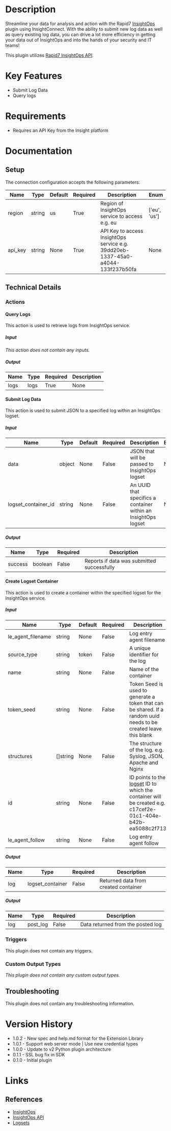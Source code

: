 # Description

Streamline your data for analysis and action with the Rapid7 [InsightOps](https://insightops.help.rapid7.com/docs) plugin using InsightConnect. With the ability to submit new log data as well as query existing log data, you can drive a lot more efficiency in getting your data out of InsightOps and into the hands of your security and IT teams!

This plugin utilizes [Rapid7 InsightOps API](https://insightops.help.rapid7.com/docs).

# Key Features

* Submit Log Data
* Query logs

# Requirements

* Requires an API Key from the Insight platform

# Documentation

## Setup

The connection configuration accepts the following parameters:

|Name|Type|Default|Required|Description|Enum|
|----|----|-------|--------|-----------|----|
|region|string|us|True|Region of InsightOps service to access e.g. eu|['eu', 'us']|
|api_key|string|None|True|API Key to access InsightOps service e.g. 39dd20eb-1337-45a0-a4044-133f237b50fa|None|

## Technical Details

### Actions

#### Query Logs

This action is used to retrieve logs from InsightOps service.

##### Input

_This action does not contain any inputs._

##### Output

|Name|Type|Required|Description|
|----|----|--------|-----------|
|logs|logs|True|None|

#### Submit Log Data

This action is used to submit JSON to a specified log within an InsightOps logset.

##### Input

|Name|Type|Default|Required|Description|Enum|
|----|----|-------|--------|-----------|----|
|data|object|None|False|JSON that will be passed to InsightOps logset|None|
|logset_container_id|string|None|False|An UUID that specifics a container within an InsightOps logset|None|

##### Output

|Name|Type|Required|Description|
|----|----|--------|-----------|
|success|boolean|False|Reports if data was submitted successfully|

#### Create Logset Container

This action is used to create a container within the specified logset for the InsightOps service.

##### Input

|Name|Type|Default|Required|Description|Enum|
|----|----|-------|--------|-----------|----|
|le_agent_filename|string|None|False|Log entry agent filename|None|
|source_type|string|token|False|A unique identifier for the log|None|
|name|string|None|False|Name of the container|None|
|token_seed|string|None|False|Token Seed is used to generate a token that can be shared. If a random uuid needs to be created leave this blank|None|
|structures|[]string|None|False|The structure of the log. e.g. Syslog, JSON, Apache and Nginx|None|
|id|string|None|False|ID points to the [logset](https://insightops.help.rapid7.com/docs/using-log-search) ID to which the container will be created e.g. c17cef2e-01c1-404e-b42b-ea5088c2f713|None|
|le_agent_follow|string|None|False|Log entry agent follow|None|

##### Output

|Name|Type|Required|Description|
|----|----|--------|-----------|
|log|logset_container|False|Returned data from created container|

##### Output

|Name|Type|Required|Description|
|----|----|--------|-----------|
|log|post_log|False|Data returned from the posted log|

### Triggers

This plugin does not contain any triggers.

### Custom Output Types

_This plugin does not contain any custom output types._

## Troubleshooting

This plugin does not contain any troubleshooting information.

# Version History

* 1.0.2 - New spec and help.md format for the Extension Library
* 1.0.1 - Support web server mode | Use new credential types
* 1.0.0 - Update to v2 Python plugin architecture
* 0.1.1 - SSL bug fix in SDK
* 0.1.0 - Initial plugin

# Links

## References

* [InsightOps](https://www.rapid7.com/products/insightops/)
* [InsightOps API](https://insightops.help.rapid7.com/docs)
* [Logsets](https://insightops.help.rapid7.com/docs/using-log-search)

